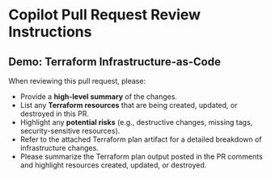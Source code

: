 # Copilot Pull Request Review Instructions

## Demo: Terraform Infrastructure-as-Code

When reviewing this pull request, please:

- Provide a **high-level summary** of the changes.
- List any **Terraform resources** that are being created, updated, or destroyed in this PR.
- Highlight any **potential risks** (e.g., destructive changes, missing tags, security-sensitive resources).
- Refer to the attached Terraform plan artifact for a detailed breakdown of infrastructure changes.
- Please summarize the Terraform plan output posted in the PR comments and highlight resources created, updated, or destroyed.
